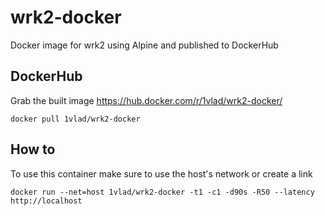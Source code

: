 # wrk2-docker
Docker image for wrk2 using Alpine and published to DockerHub

## DockerHub
Grab the built image https://hub.docker.com/r/1vlad/wrk2-docker/

```
docker pull 1vlad/wrk2-docker
```

## How to

To use this container make sure to use the host's network or create a link
```
docker run --net=host 1vlad/wrk2-docker -t1 -c1 -d90s -R50 --latency http://localhost
```

